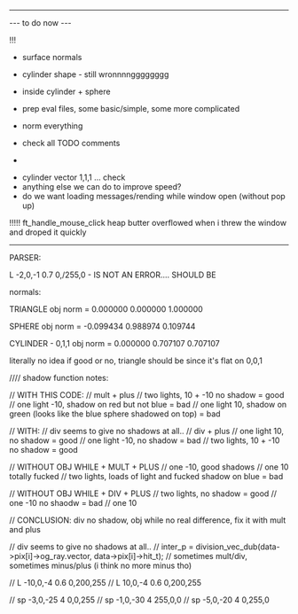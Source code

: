 


--------------------------------------------------------------------------
--- to do now ---

!!!
 - surface normals

 - cylinder shape - still wronnnngggggggg
 - inside cylinder + sphere



 - prep eval files, some basic/simple, some more complicated
 - norm everything
 - check all TODO comments

+
 - cylinder vector 1,1,1 ... check
 - anything else we can do to improve speed?
 - do we want loading messages/rending while window open (without pop up)


!!!!! ft_handle_mouse_click heap butter overflowed when i threw the window and droped it quickly

--------------------------------------------------------------------------


PARSER:

L              -2,0,-1    0.7    0,/255,0 - IS NOT AN ERROR.... SHOULD BE

normals:

TRIANGLE
obj norm = 0.000000 0.000000 1.000000

SPHERE
obj norm = -0.099434 0.988974 0.109744

CYLINDER - 0,1,1
obj norm = 0.000000 0.707107 0.707107

literally no idea if good or no, triangle should be since it's flat on 0,0,1


//// shadow function notes:


// WITH THIS CODE: 
// mult + plus
// two lights, 10 + -10 no shadow = good
// one light -10, shadow on red but not blue = bad
// one light 10, shadow on green (looks like the blue sphere shadowed on top) = bad

// WITH:
// div seems to give no shadows at all..
// div + plus
// one light 10, no shadow = good
// one light -10, no shadow = bad
// two lights, 10 + -10 no shadow = good

// WITHOUT OBJ WHILE + MULT + PLUS
// one -10, good shadows
// one 10 totally fucked
// two lights, loads of light and fucked shadow on blue = bad

// WITHOUT OBJ WHILE + DIV + PLUS
// two lights, no shadow = good
// one -10 no shaodw = bad
// one 10 

// CONCLUSION: div no shadow, obj while no real difference, fix it with mult and plus

// div seems to give no shadows at all..
// inter_p = division_vec_dub(data->pix[i]->og_ray.vector, data->pix[i]->hit_t);
// sometimes mult/div, sometimes minus/plus (i think no more minus tho)


// L             -10,0,-4    0.6   0,200,255
// L             10,0,-4    0.6   0,200,255

// sp                 -3,0,-25        4          0,0,255
// sp                 -1,0,-30        4          255,0,0
// sp                  -5,0,-20        4           0,255,0


